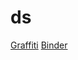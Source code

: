 # ds
[Graffiti](https://github.com/willkessler/jupytergraffiti)
[Binder](https://mybinder.org/v2/gh/henryto/ds/af15ae02a2acb7fc571fe2d84e71fe10b3f7470b)